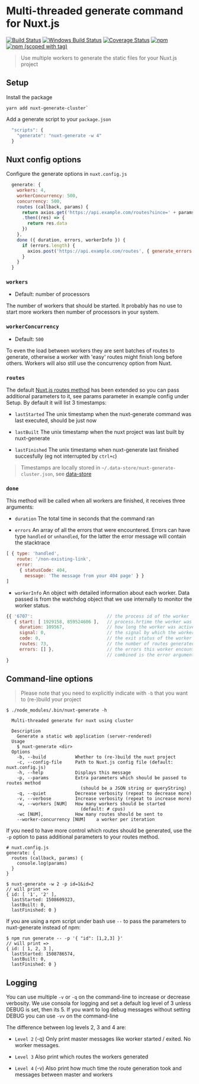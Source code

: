 # Multi-threaded generate command for Nuxt.js
<a href="https://travis-ci.org/nuxt-community/nuxt-generate-cluster"><img src="https://api.travis-ci.org/nuxt-community/nuxt-generate-cluster.svg" alt="Build Status"></a>
<a href="https://ci.appveyor.com/project/pimlie/nuxt-generate-cluster"><img src="https://ci.appveyor.com/api/projects/status/elyk3f85sn2pr9r3?svg=true" alt="Windows Build Status"></a>
<a href="https://codecov.io/gh/nuxt-community/nuxt-generate-cluster"><img src="https://img.shields.io/codecov/c/github/nuxt-community/nuxt-generate-cluster/master.svg" alt="Coverage Status"></a>
[![npm](https://img.shields.io/npm/dt/nuxt-generate-cluster.svg?style=flat-square)](https://www.npmjs.com/package/nuxt-generate-cluster)
[![npm (scoped with tag)](https://img.shields.io/npm/v/nuxt-generate-cluster/latest.svg?style=flat-square)](https://www.npmjs.com/package/nuxt-generate-cluster)
<a href="https://github.com/nuxt/nuxt.js/"><img src="https://img.shields.io/badge/nuxt.js-v2.3-800080.svg?style=flat-square" alt=""/></a>

> Use multiple workers to generate the static files for your Nuxt.js project

## Setup

Install the package
```
yarn add nuxt-generate-cluster`
```

Add a generate script to your `package.json`
```js
  "scripts": {
    "generate": "nuxt-generate -w 4"
  }
```

## Nuxt config options

Configure the generate options in `nuxt.config.js`
```js
  generate: {
    workers: 4,
    workerConcurrency: 500,
    concurrency: 500,
    routes (callback, params) {
      return axios.get('https://api.example.com/routes?since=' + params.lastFinished)
      .then((res) => {
        return res.data
      })
    },
    done ({ duration, errors, workerInfo }) {
      if (errors.length) {
        axios.post('https://api.example.com/routes', { generate_errors: errors })
      }
    }
  }
```

### `workers`
- Default: number of processors

The number of workers that should be started. It probably has no use to start more workers then number of processors in your system.

### `workerConcurrency`
- Default: `500`

To even the load between workers they are sent batches of routes to generate, otherwise a worker with 'easy' routes might finish long before others. Workers will also still use the concurrency option from Nuxt.

### `routes`

The default [Nuxt.js routes method](https://nuxtjs.org/api/configuration-generate#routes) has been extended so you can pass additional parameters to it, see params parameter in example config under Setup. By default
it will list 3 timestamps:

- `lastStarted`
The unix timestamp when the nuxt-generate command was last executed, should be just now

- `lastBuilt`
The unix timestamp when the nuxt project was last built by nuxt-generate

- `lastFinished`
The unix timestamp when nuxt-generate last finished succesfully (eg not interrupted by `ctrl+c`)

> Timestamps are locally stored in `~/.data-store/nuxt-generate-cluster.json`, see [data-store](https://github.com/jonschlinkert/data-store)

### `done`

This method will be called when all workers are finished, it receives three arguments:

- `duration`
The total time in seconds that the command ran

- `errors`
An array of all the errors that were encountered. Errors can have type `handled` or `unhandled`, for the latter the error message will contain the stacktrace

```js
[ { type: 'handled',
    route: '/non-existing-link',
    error: 
     { statusCode: 404,
       message: 'The message from your 404 page' } }
]
```

- `workerInfo`
An object with detailed information about each worker. Data passed is from the watchdog object that we use internally to monitor the worker status.

```js
{{ '6707':                            // the process id of the worker
   { start: [ 1929158, 859524606 ],   // process.hrtime the worker was started
     duration: 109567,                // how long the worker was active
     signal: 0,                       // the signal by which the worker was killed (if any)
     code: 0,                         // the exit status of the worker
     routes: 73,                      // the number of routes generated by this worker
     errors: [] },                    // the errors this worker encountered, errors of all workers
                                      // combined is the error argument above
}
```

## Command-line options

> Please note that you need to explicitly indicate with `-b` that you want to (re-)build your project

```
$ ./node_modules/.bin/nuxt-generate -h

  Multi-threaded generate for nuxt using cluster

  Description
    Generate a static web application (server-rendered)
  Usage
    $ nuxt-generate <dir>
  Options
    -b, --build           Whether to (re-)build the nuxt project
    -c, --config-file     Path to Nuxt.js config file (default: nuxt.config.js)
    -h, --help            Displays this message
    -p, --params          Extra parameters which should be passed to routes method
                            (should be a JSON string or queryString)
    -q, --quiet           Decrease verbosity (repeat to decrease more)
    -v, --verbose         Increase verbosity (repeat to increase more)
    -w, --workers [NUM]   How many workers should be started
                            (default: # cpus)
    -wc [NUM],            How many routes should be sent to 
    --worker-concurrency [NUM]    a worker per iteration

```

If you need to have more control which routes should be generated, use the `-p` option to pass additional parameters to your routes method.

```
# nuxt.config.js
generate: {
  routes (callback, params) {
    console.log(params)
  }
}

$ nuxt-generate -w 2 -p id=1&id=2
// will print =>
{ id: [ '1', '2' ],
  lastStarted: 1508609323,
  lastBuilt: 0,
  lastFinished: 0 }
```

If you are using a npm script under bash use `--` to pass the parameters to nuxt-generate instead of npm:

```
$ npm run generate -- -p '{ "id": [1,2,3] }'
// will print =>
{ id: [ 1, 2, 3 ],
  lastStarted: 1508786574,
  lastBuilt: 0,
  lastFinished: 0 }
```

## Logging

You can use multiple `-v` or `-q` on the command-line to increase or decrease verbosity.
We use consola for logging and set a default log level of 3 unless DEBUG is set, then its 5.
If you want to log debug messages without setting DEBUG you can use `-vv` on the command-line

The difference between log levels 2, 3 and 4 are:

- `Level 2` (-q)
Only print master messages like worker started / exited. No worker messages.

- `Level 3`
Also print which routes the workers generated

- `Level 4` (-v)
Also print how much time the route generation took and messages between master and workers



